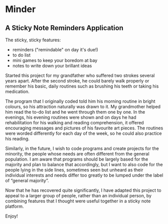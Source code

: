 # Minder
## A Sticky Note Reminders Application

The sticky, sticky features:
- reminders ("remindable" on day it's due!)
- to do list
- mini games to keep your boredom at bay
- notes to write down your brillant ideas



Started this project for my grandfather who suffered two strokes several years apart. After the second stroke,
he could barely walk properly or remember his basic, daily routines such as brushing his teeth or taking his medication.

The program that I originally coded told him his morning routine in bright colours, so his attraction naturally 
was drawn to it. My grandmother helped him read the to-do list and he went through them one by one. In the evenings, 
his evening routines were shown and on days he had rehabilitation for his walking and reading comprehension, 
it offered encouraging messages and pictures of his favourite art pieces.
The routines were worded differently for each day of the week, so he could also practice his reading.

Similarly, in the future, I wish to code programs and create projects for the minority, 
the people whose needs are often different from the general population. 
I am aware that programs should be largely based for the majority and plan to 
balance that accordingly, but I want to also code for the people lying in the side 
lines, sometimes seen but unheard as their individual interests and needs differ too greatly to be 
lumped under the label of “general majority”.

Now that he has recovered quite significantly, I have adapted this project to appeal to 
a larger group of people, rather than an individual person, by combining features that I thought were 
useful together in a sticky note platform.

Enjoy!


